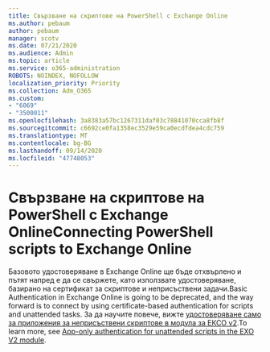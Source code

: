 ```yaml
---
title: Свързване на скриптове на PowerShell с Exchange Online
ms.author: pebaum
author: pebaum
manager: scotv
ms.date: 07/21/2020
ms.audience: Admin
ms.topic: article
ms.service: o365-administration
ROBOTS: NOINDEX, NOFOLLOW
localization_priority: Priority
ms.collection: Adm_O365
ms.custom:
- "6069"
- "3500011"
ms.openlocfilehash: 3a8383a57bc1267311daf03c78841070cca8fb8f
ms.sourcegitcommit: c6692ce0fa1358ec3529e59ca0ecdfdea4cdc759
ms.translationtype: MT
ms.contentlocale: bg-BG
ms.lasthandoff: 09/14/2020
ms.locfileid: "47748053"
---
```

# <a name="connecting-powershell-scripts-to-exchange-online"></a><span data-ttu-id="09cf3-102">Свързване на скриптове на PowerShell с Exchange Online</span><span class="sxs-lookup"><span data-stu-id="09cf3-102">Connecting PowerShell scripts to Exchange Online</span></span>

<span data-ttu-id="09cf3-103">Базовото удостоверяване в Exchange Online ще бъде отхвърлено и пътят напред е да се свържете, като използвате удостоверяване, базирано на сертификат за скриптове и неприсъствени задачи.</span><span class="sxs-lookup"><span data-stu-id="09cf3-103">Basic Authentication in Exchange Online is going to be deprecated, and the way forward is to connect by using certificate-based authentication for scripts and unattended tasks.</span></span> <span data-ttu-id="09cf3-104">За да научите повече, вижте [удостоверяване само за приложения за неприсъствени скриптове в модула за ЕКСО v2](https://docs.microsoft.com/powershell/exchange/app-only-auth-powershell-v2).</span><span class="sxs-lookup"><span data-stu-id="09cf3-104">To learn more, see [App-only authentication for unattended scripts in the EXO V2 module](https://docs.microsoft.com/powershell/exchange/app-only-auth-powershell-v2).</span></span>